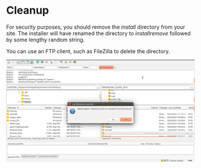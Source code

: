 # Cleanup​

For security purposes, you should remove the _install_ directory from your site. The installer will have renamed the directory to _installremove_ followed by some lengthy random string.

You can use an FTP client, such as FileZilla to delete the directory.

![Cleaning Up After Installation](../../.gitbook/assets/filezilla-04-cleanup.png)


